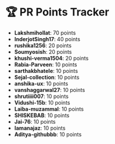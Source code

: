 # 🏆 PR Points Tracker

- **Lakshmihollat**: 70 points
- **InderjotSingh17**: 40 points
- **rushika1256**: 20 points
- **Soumyosish**: 20 points
- **khushi-verma1504**: 20 points
- **Rabia-Parveen**: 10 points
- **sarthakbhatele**: 10 points
- **Sejal-collection**: 10 points
- **anshika-ux**: 10 points
- **vanshaggarwal27**: 10 points
- **shrutiiii007**: 10 points
- **Vidushi-15b**: 10 points
- **Laiba-muzammal**: 10 points
- **SHISKEBAB**: 10 points
- **Jai-76**: 10 points
- **Iamanajaz**: 10 points
- **Aditya-githubbb**: 10 points
